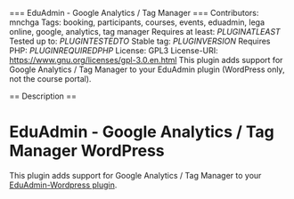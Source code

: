 === EduAdmin - Google Analytics / Tag Manager ===
Contributors: mnchga
Tags: booking, participants, courses, events, eduadmin, lega online, google, analytics, tag manager
Requires at least: $PLUGINATLEAST$
Tested up to: $PLUGINTESTEDTO$
Stable tag: $PLUGINVERSION$
Requires PHP: $PLUGINREQUIREDPHP$
License: GPL3
License-URI: https://www.gnu.org/licenses/gpl-3.0.en.html
This plugin adds support for Google Analytics / Tag Manager to your EduAdmin plugin (WordPress only, not the course portal).

== Description ==

# EduAdmin - Google Analytics / Tag Manager WordPress

This plugin adds support for Google Analytics / Tag Manager to your [EduAdmin-Wordpress plugin](https://github.com/MultinetInteractive/EduAdmin-WordPress).
